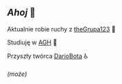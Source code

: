 ## *Ahoj* 👋

Aktualnie robie ruchy z [theGrupa123](https://github.com/orgs/AGH-Narzedzia-Informatyczne-2021-2022/teams/the-grupa123) :busts_in_silhouette:

Studiuję w [AGH](https://www.agh.edu.pl) :book:

Przyszły twórca [DarioBota](https://github.com/AGH-Narzedzia-Informatyczne-2021-2022/theGrupa123) :wheelchair:
###### (może)

<!--
- 🔭 I’m currently working on ...
- 🌱 I’m currently learning ...
- 👯 I’m looking to collaborate on ...
- 🤔 I’m looking for help with ...
- 💬 Ask me about ...
- 📫 How to reach me: ...
- 😄 Pronouns: ...
- ⚡ Fun fact: ...
-->
